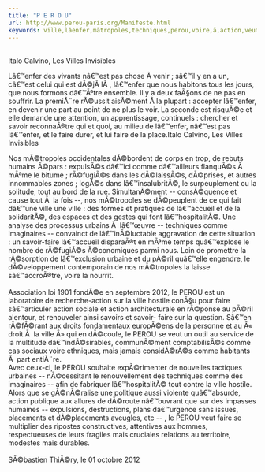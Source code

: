 ```yaml
---
title: "P E R O U"
url: http://www.perou-paris.org/Manifeste.html
keywords: ville,lâenfer,mãtropoles,techniques,perou,voire,ã,action,veut,faire
---
```

\
Italo Calvino, Les Villes Invisibles

Lâ€™enfer des vivants nâ€™est pas chose Ã venir ; sâ€™il y en a un, câ€™est celui qui est dÃ©jÃ lÃ , lâ€™enfer que nous habitons tous les jours, que nous formons dâ€™Ãªtre ensemble. Il y a deux faÃ§ons de ne pas en souffrir. La premiÃ¨re rÃ©ussit aisÃ©ment Ã la plupart : accepter lâ€™enfer, en devenir une part au point de ne plus le voir. La seconde est risquÃ©e et elle demande une attention, un apprentissage, continuels : chercher et savoir reconnaÃ®tre qui et quoi, au milieu de lâ€™enfer, nâ€™est pas lâ€™enfer, et le faire durer, et lui faire de la place.Italo Calvino, Les Villes Invisibles

Nos mÃ©tropoles occidentales dÃ©bordent de corps en trop, de rebuts humains Ã©pars : expulsÃ©s dâ€™ici comme dâ€™ailleurs flanquÃ©s Ã  mÃªme le bitume ; rÃ©fugiÃ©s dans les dÃ©laissÃ©s, dÃ©prises, et autres innommables zones ; logÃ©s dans lâ€™insalubritÃ©, le surpeuplement ou la solitude, tout au bord de la rue. SimultanÃ©ment -- consÃ©quence et cause tout Ã  la fois --, nos mÃ©tropoles se dÃ©peuplent de ce qui fait dâ€™une ville une ville : des formes et pratiques de lâ€™accueil et de la solidaritÃ©, des espaces et des gestes qui font lâ€™hospitalitÃ©. Une analyse des processus urbains Ã  lâ€™œuvre -- techniques comme imaginaires -- convainct de lâ€™inÃ©luctable aggravation de cette situation : un savoir-faire lâ€™accueil disparaÃ®t en mÃªme temps quâ€™explose le nombre de rÃ©fugiÃ©s Ã©conomiques parmi nous. Loin de promettre la rÃ©sorption de lâ€™exclusion urbaine et du pÃ©ril quâ€™elle engendre, le dÃ©veloppement contemporain de nos mÃ©tropoles la laisse sâ€™accroÃ®tre, voire la nourrit.\
\
Association loi 1901 fondÃ©e en septembre 2012, le PEROU est un laboratoire de recherche-action sur la ville hostile conÃ§u pour faire sâ€™articuler action sociale et action architecturale en rÃ©ponse au pÃ©ril alentour, et renouveler ainsi savoirs et savoir- faire sur la question. Sâ€™en rÃ©fÃ©rant aux droits fondamentaux europÃ©ens de la personne et au Â« droit Ã  la ville Â» qui en dÃ©coule, le PEROU se veut un outil au service de la multitude dâ€™indÃ©sirables, communÃ©ment comptabilisÃ©s comme cas sociaux voire ethniques, mais jamais considÃ©rÃ©s comme habitants Ã  part entiÃ¨re.\
Avec ceux-ci, le PEROU souhaite expÃ©rimenter de nouvelles tactiques urbaines -- nÃ©cessitant le renouvellement des techniques comme des imaginaires -- afin de fabriquer lâ€™hospitalitÃ© tout contre la ville hostile. Alors que se gÃ©nÃ©ralise une politique aussi violente quâ€™absurde, action publique aux allures de dÃ©route nâ€™ouvrant que sur des impasses humaines -- expulsions, destructions, plans dâ€™urgence sans issues, placements et dÃ©placements aveugles, etc -- , le PEROU veut faire se multiplier des ripostes constructives, attentives aux hommes, respectueuses de leurs fragiles mais cruciales relations au territoire, modestes mais durables.\
\
SÃ©bastien ThiÃ©ry, le 01 octobre 2012
